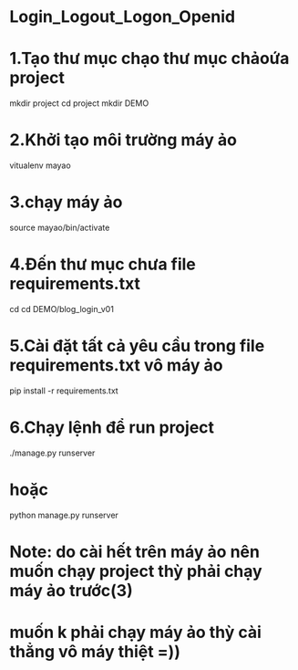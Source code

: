 # Login_Logout_Logon_Openid
# 1.Tạo thư mục chạo thư mục chảoứa project
mkdir project
cd project
mkdir DEMO
# 2.Khởi tạo môi trường máy ảo
vitualenv mayao
# 3.chạy máy ảo
source mayao/bin/activate
# 4.Đến thư mục chưa file requirements.txt
cd cd DEMO/blog_login_v01
# 5.Cài đặt tất cả yêu cầu trong file requirements.txt vô máy ảo
pip install -r requirements.txt
# 6.Chạy lệnh để run project
./manage.py runserver
# hoặc
python manage.py runserver
# Note: do cài hết trên máy ảo nên muốn chạy project thỳ phải chạy máy ảo trước(3)
# muốn k phải chạy máy ảo thỳ cài thẳng vô máy thiệt =))
